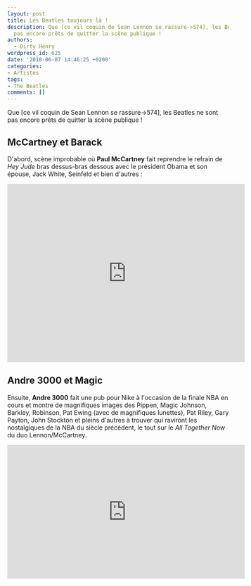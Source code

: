 ```yaml
---
layout: post
title: Les Beatles toujours là !
description: Que [ce vil coquin de Sean Lennon se rassure->574], les Beatles ne sont
  pas encore prêts de quitter la scène publique !
authors:
  - Dirty Henry
wordpress_id: 625
date: '2010-06-07 14:46:25 +0200'
categories:
- Artistes
tags:
- The Beatles
comments: []
---
```

Que [ce vil coquin de Sean Lennon se rassure->574], les Beatles ne sont pas encore prêts de quitter la scène publique !

<h2>McCartney et Barack</h2>

D'abord, scène improbable où __Paul McCartney__ fait reprendre le refrain de *Hey Jude* bras dessus-bras dessous avec le président Obama et son épouse, Jack White, Seinfeld et bien d'autres :

<iframe width="540" height="405" src="http://www.youtube.com/embed/xxkVAXSUdW8" frameborder="0" allowfullscreen></iframe>

<h2>Andre 3000 et Magic</h2>

Ensuite, __Andre 3000__ fait une pub pour Nike à l'occasion de la finale NBA en cours et montre de magnifiques images des Pippen, Magic Johnson, Barkley, Robinson, Pat Ewing (avec de magnifiques lunettes), Pat Riley, Gary Payton, John Stockton et pleins d'autres à trouver qui raviront les nostalgiques de la NBA du siècle précédent, le tout sur le *All Together Now* du duo Lennon/McCartney.

<iframe width="540" height="304" src="http://www.youtube.com/embed/BgqO06FG_5w" frameborder="0" allowfullscreen></iframe>
